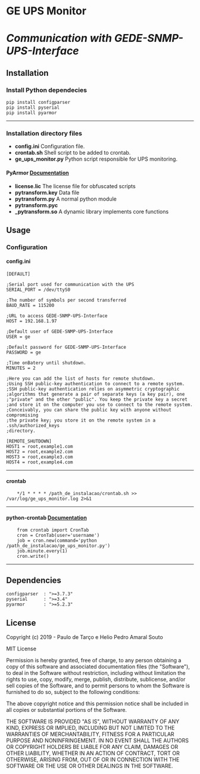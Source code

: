 # GE UPS Monitor #
# *Communication with GEDE-SNMP-UPS-Interface* #

## Installation ##

### Install Python dependecies ### 
  >
```
pip install configparser
pip install pyserial
pip install pyarmor
```
---

### Installation directory files ###

* **config.ini** Configuration file. 
* **crontab.sh** Shell script to be added to crontab.
* **ge_ups_monitor.py** Python script responsible for UPS monitoring.

#### PyArmor [Documentation](https://pypi.org/project/pyarmor/) ####
* **license.lic** The license file for obfuscated scripts 
* **pytransform.key** Data file
* **pytransform.py**  A normal python module
* **pytransform.pyc**     
* **_pytransform.so** A dynamic library implements core functions

## Usage ##

### Configuration ###
#### config.ini ####
>
```
[DEFAULT]

;Serial port used for communication with the UPS
SERIAL_PORT = /dev/ttyS0  

;The number of symbols per second transferred
BAUD_RATE = 115200

;URL to access GEDE-SNMP-UPS-Interface
HOST = 192.168.1.97      

;Default user of GEDE-SNMP-UPS-Interface
USER = ge                

;Default password for GEDE-SNMP-UPS-Interface
PASSWORD = ge            

;Time onBatery until shutdown.
MINUTES = 2              
   
;Here you can add the list of hosts for remote shutdown.
;Using SSH public-key authentication to connect to a remote system. 
;SSH public-key authentication relies on asymmetric cryptographic 
;algorithms that generate a pair of separate keys (a key pair), one 
;"private" and the other "public". You keep the private key a secret 
;and store it on the computer you use to connect to the remote system. 
;Conceivably, you can share the public key with anyone without compromising 
;the private key; you store it on the remote system in a .ssh/authorized_keys 
;directory.

[REMOTE_SHUTDOWN]
HOST1 = root,example1.com
HOST2 = root,example2.com
HOST3 = root,example3.com
HOST4 = root,example4.com
```
--- 

#### crontab ####

>
```
    */1 * * * * /path_de_instalacao/crontab.sh >> /var/log/ge_ups_monitor.log 2>&1
```
---

#### python-crontab [Documentation](https://pypi.org/project/python-crontab/) ####

>
```
    from crontab import CronTab
    cron = CronTab(user='username')  
    job = cron.new(command='python /path_de_instalacao/ge_ups_monitor.py')  
    job.minute.every(1)
    cron.write()
```
---

## Dependencies ##

    configparser  : ">=3.7.3"
    pyserial      : ">=3.4"
    pyarmor       : ">=5.2.3"

<!---
## Contributing ##

1. Fork it
2. Create your feature branch (`git checkout -b my-new-feature`)
3. Commit your changes (`git commit -am 'Add some feature'`)
4. Push to the branch (`git push origin my-new-feature`)
5. Create new Pull Request
-->

## License ##

Copyright (c) 2019 - Paulo de Tarço e Helio Pedro Amaral Souto

MIT License

Permission is hereby granted, free of charge, to any person obtaining a copy of this software and associated documentation files (the "Software"), to deal in the Software without restriction, including without limitation the rights to use, copy, modify, merge, publish, distribute, sublicense, and/or sell copies of the Software, and to permit persons to whom the Software is furnished to do so, subject to the following conditions:

The above copyright notice and this permission notice shall be included in all copies or substantial portions of the Software.

THE SOFTWARE IS PROVIDED "AS IS", WITHOUT WARRANTY OF ANY KIND, EXPRESS OR IMPLIED, INCLUDING BUT NOT LIMITED TO THE WARRANTIES OF MERCHANTABILITY, FITNESS FOR A PARTICULAR PURPOSE AND NONINFRINGEMENT. IN NO EVENT SHALL THE AUTHORS OR COPYRIGHT HOLDERS BE
LIABLE FOR ANY CLAIM, DAMAGES OR OTHER LIABILITY, WHETHER IN AN ACTION OF CONTRACT, TORT OR OTHERWISE, ARISING FROM, OUT OF OR IN CONNECTION WITH THE SOFTWARE OR THE USE OR OTHER DEALINGS IN THE SOFTWARE.

